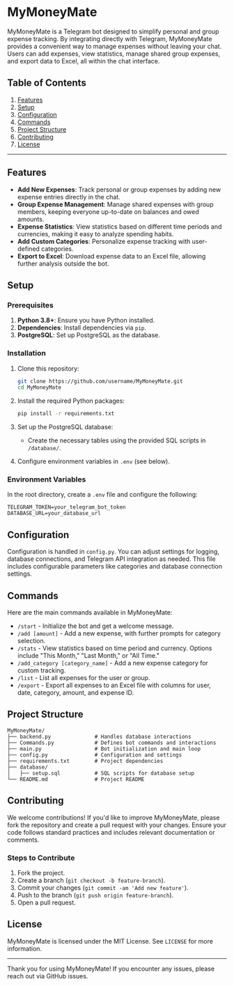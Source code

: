 # MyMoneyMate

MyMoneyMate is a Telegram bot designed to simplify personal and group expense tracking. By integrating directly with Telegram, MyMoneyMate provides a convenient way to manage expenses without leaving your chat. Users can add expenses, view statistics, manage shared group expenses, and export data to Excel, all within the chat interface.

## Table of Contents
1. [Features](#features)
2. [Setup](#setup)
3. [Configuration](#configuration)
4. [Commands](#commands)
5. [Project Structure](#project-structure)
6. [Contributing](#contributing)
7. [License](#license)

---

## Features

- **Add New Expenses**: Track personal or group expenses by adding new expense entries directly in the chat.
- **Group Expense Management**: Manage shared expenses with group members, keeping everyone up-to-date on balances and owed amounts.
- **Expense Statistics**: View statistics based on different time periods and currencies, making it easy to analyze spending habits.
- **Add Custom Categories**: Personalize expense tracking with user-defined categories.
- **Export to Excel**: Download expense data to an Excel file, allowing further analysis outside the bot.
  
## Setup

### Prerequisites
1. **Python 3.8+**: Ensure you have Python installed.
2. **Dependencies**: Install dependencies via `pip`.
3. **PostgreSQL**: Set up PostgreSQL as the database.

### Installation
1. Clone this repository:
    ```bash
    git clone https://github.com/username/MyMoneyMate.git
    cd MyMoneyMate
    ```
2. Install the required Python packages:
    ```bash
    pip install -r requirements.txt
    ```

3. Set up the PostgreSQL database:
   - Create the necessary tables using the provided SQL scripts in `/database/`.

4. Configure environment variables in `.env` (see below).

### Environment Variables
In the root directory, create a `.env` file and configure the following:
   ```
   TELEGRAM_TOKEN=your_telegram_bot_token
   DATABASE_URL=your_database_url
   ```

## Configuration

Configuration is handled in `config.py`. You can adjust settings for logging, database connections, and Telegram API integration as needed. This file includes configurable parameters like categories and database connection settings.

## Commands

Here are the main commands available in MyMoneyMate:

- `/start` - Initialize the bot and get a welcome message.
- `/add [amount]` - Add a new expense, with further prompts for category selection.
- `/stats` - View statistics based on time period and currency. Options include "This Month," "Last Month," or "All Time."
- `/add_category [category_name]` - Add a new expense category for custom tracking.
- `/list` - List all expenses for the user or group.
- `/export` - Export all expenses to an Excel file with columns for user, date, category, amount, and expense ID.

## Project Structure

```
MyMoneyMate/
├── backend.py              # Handles database interactions
├── Commands.py             # Defines bot commands and interactions
├── main.py                 # Bot initialization and main loop
├── config.py               # Configuration and settings
├── requirements.txt        # Project dependencies
├── database/
│   ├── setup.sql           # SQL scripts for database setup
└── README.md               # Project README
```

## Contributing

We welcome contributions! If you'd like to improve MyMoneyMate, please fork the repository and create a pull request with your changes. Ensure your code follows standard practices and includes relevant documentation or comments.

### Steps to Contribute
1. Fork the project.
2. Create a branch (`git checkout -b feature-branch`).
3. Commit your changes (`git commit -am 'Add new feature'`).
4. Push to the branch (`git push origin feature-branch`).
5. Open a pull request.

## License

MyMoneyMate is licensed under the MIT License. See `LICENSE` for more information.

---

Thank you for using MyMoneyMate! If you encounter any issues, please reach out via GitHub issues.